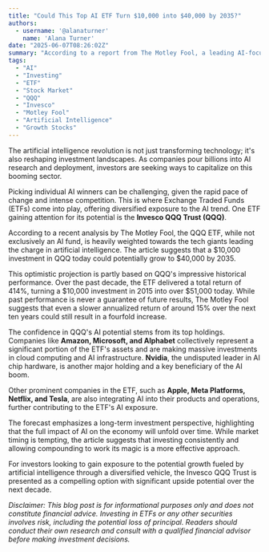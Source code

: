```yaml
---
title: "Could This Top AI ETF Turn $10,000 into $40,000 by 2035?"
authors:
  - username: '@alanaturner'
    name: 'Alana Turner'
date: "2025-06-07T08:26:02Z"
summary: "According to a report from The Motley Fool, a leading AI-focused ETF, the Invesco QQQ Trust, holds the potential to quadruple a $10,000 investment over the next decade, driven by the continued growth of its tech-heavy, AI-centric holdings."
tags:
  - "AI"
  - "Investing"
  - "ETF"
  - "Stock Market"
  - "QQQ"
  - "Invesco"
  - "Motley Fool"
  - "Artificial Intelligence"
  - "Growth Stocks"
---
```


The artificial intelligence revolution is not just transforming technology; it's also reshaping investment landscapes. As companies pour billions into AI research and deployment, investors are seeking ways to capitalize on this booming sector.

Picking individual AI winners can be challenging, given the rapid pace of change and intense competition. This is where Exchange Traded Funds (ETFs) come into play, offering diversified exposure to the AI trend. One ETF gaining attention for its potential is the **Invesco QQQ Trust (QQQ)**.

According to a recent analysis by The Motley Fool, the QQQ ETF, while not exclusively an AI fund, is heavily weighted towards the tech giants leading the charge in artificial intelligence. The article suggests that a $10,000 investment in QQQ today could potentially grow to $40,000 by 2035.

This optimistic projection is partly based on QQQ's impressive historical performance. Over the past decade, the ETF delivered a total return of 414%, turning a $10,000 investment in 2015 into over $51,000 today. While past performance is never a guarantee of future results, The Motley Fool suggests that even a slower annualized return of around 15% over the next ten years could still result in a fourfold increase.

The confidence in QQQ's AI potential stems from its top holdings. Companies like **Amazon, Microsoft, and Alphabet** collectively represent a significant portion of the ETF's assets and are making massive investments in cloud computing and AI infrastructure. **Nvidia**, the undisputed leader in AI chip hardware, is another major holding and a key beneficiary of the AI boom.

Other prominent companies in the ETF, such as **Apple, Meta Platforms, Netflix, and Tesla**, are also integrating AI into their products and operations, further contributing to the ETF's AI exposure.

The forecast emphasizes a long-term investment perspective, highlighting that the full impact of AI on the economy will unfold over time. While market timing is tempting, the article suggests that investing consistently and allowing compounding to work its magic is a more effective approach.

For investors looking to gain exposure to the potential growth fueled by artificial intelligence through a diversified vehicle, the Invesco QQQ Trust is presented as a compelling option with significant upside potential over the next decade.

*Disclaimer: This blog post is for informational purposes only and does not constitute financial advice. Investing in ETFs or any other securities involves risk, including the potential loss of principal. Readers should conduct their own research and consult with a qualified financial advisor before making investment decisions.*
